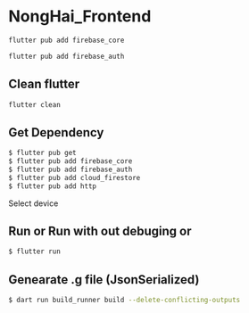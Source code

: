 # NongHai_Frontend

```bash
flutter pub add firebase_core
```

```bash
flutter pub add firebase_auth
```

## Clean flutter

```bash
flutter clean
```

## Get Dependency

```bash
$ flutter pub get
$ flutter pub add firebase_core
$ flutter pub add firebase_auth
$ flutter pub add cloud_firestore
$ flutter pub add http
```

Select device

## Run or Run with out debuging or

```bash
$ flutter run
```

## Genearate .g file (JsonSerialized)

```bash
$ dart run build_runner build --delete-conflicting-outputs
```
